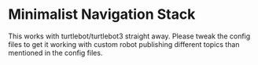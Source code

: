 # Minimalist Navigation Stack
This works with turtlebot/turtlebot3 straight away. 
Please tweak the config files to get it working with custom robot publishing different topics than mentioned in the config files.
